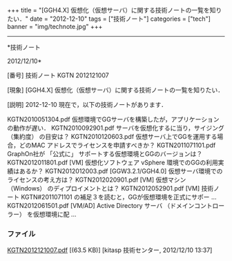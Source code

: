 ﻿+++
title = "[GGH4.X] 仮想化（仮想サーバ）に関する技術ノートの一覧を知りたい．"
date = "2012-12-10"
tags = ["技術ノート"]
categories = ["tech"]
banner = "img/technote.jpg"
+++

-----------------------------------------------------------------------------------------------------------------------------

*技術ノート

2012/12/10*


[番号]
技術ノート KGTN 2012121007

[現象]
[GGH4.X] 仮想化（仮想サーバ）に関する技術ノートの一覧を知りたい．

[説明]
2012-12-10 現在で，以下の技術ノートがあります．

KGTN2010051304.pdf
仮想環境でGGサーバを構築したが，アプリケーションの動作が遅い．
KGTN2010092901.pdf サーバを仮想化するに当り，サイジング （集約度）
の目安は？
KGTN2010120603.pdf 仮想サーバ上でGGを運用する場合，どのMAC
アドレスでライセンスを申請すべきか？
KGTN2011071101.pdf GraphOn社が 「公式に」
サポートする仮想環境とGGのバージョンは？
KGTN2012011801.pdf [VM] 仮想化ソフトウェア vSphere
環境でのGGの利用実績はあるか？
KGTN2012012003.pdf [GGW3.2.1/GGH4.0]
仮想サーバ環境でのライセンスの考え方は？
KGTN2012020901.pdf [VM] 仮想マシン （Windows）
のディプロイメントとは？
KGTN2012052901.pdf [VM] 技術ノート KGTN#2011071101
の補足３を読むと，GGが仮想環境を正式にサポー ...
KGTN2012061501.pdf [VM/AD] Active Directory サーバ
（ドメインコントローラー） を仮想環境に配 ...


### ファイル

 
 


[KGTN2012121007.pdf](http://techreport.kitasp.net/attachments/download/1149/KGTN2012121007.pdf)
 [(63.5 KB)] [kitasp 技術センター, 2012/12/10
13:37]


 


 

